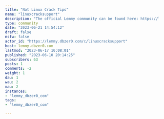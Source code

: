 ```yaml
---
title: "Not Linux Crack Tips" 
name: "linuxcracksupport"
description: "The official Lemmy community can be found here: https://lemmy.world/c/linuxcracksupport."
type: community
date: "2023-06-21 14:54:12"
draft: false
nsfw: false
actor_id: "https://lemmy.dbzer0.com/c/linuxcracksupport"
host: lemmy.dbzer0.com
lastmod: "2023-06-17 10:08:01"
published: "2023-06-10 20:14:25"
subscribers: 63
posts: 1
comments: -2
weight: 1
dau: 1
wau: 2
mau: 2
instances:
- "lemmy_dbzer0_com"
tags: 
- "lemmy_dbzer0_com"

---
```

